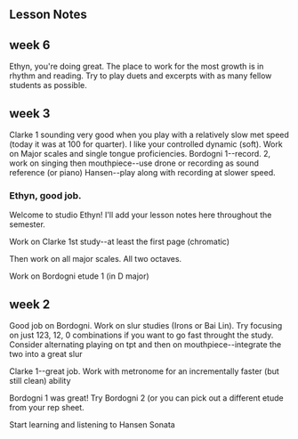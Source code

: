 ## Lesson Notes

## week 6

Ethyn, you're doing great. The place to work for the most growth is in rhythm and reading. Try to play duets and excerpts with as many fellow students as possible. 

## week 3

Clarke 1 sounding very good when you play with a relatively slow met speed (today it was at 100 for quarter). I like your controlled dynamic (soft). 
Work on Major scales and single tongue proficiencies.
Bordogni 1--record. 2, work on singing then mouthpiece--use drone or recording as sound reference (or piano)
Hansen--play along with recording at slower speed.

### Ethyn, good job. 

Welcome to studio Ethyn! I'll add your lesson notes here throughout the semester.

Work on Clarke 1st study--at least the first page (chromatic)

Then work on all major scales. All two octaves. 

Work on Bordogni etude 1 (in D major)

## week 2
Good job on Bordogni. Work on slur studies (Irons or Bai Lin). Try focusing on just 123, 12, 0 combinations if you want to go fast throught the study. Consider alternating playing on tpt and then on mouthpiece--integrate the two into a great slur

Clarke 1--great job. Work with metronome for an incrementally faster (but still clean) ability 

Bordogni 1 was great! Try Bordogni 2 (or you can pick out a different etude from your rep sheet. 

Start learning and listening to Hansen Sonata
